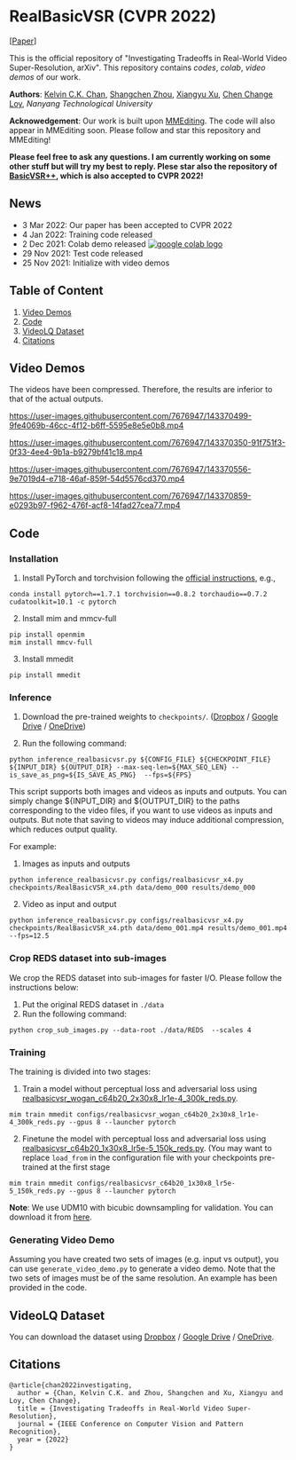# RealBasicVSR (CVPR 2022)

\[[Paper](https://arxiv.org/pdf/2111.12704.pdf)\]

This is the official repository of "Investigating Tradeoffs in Real-World Video Super-Resolution, arXiv". This repository contains *codes*, *colab*, *video demos* of our work.

**Authors**: [Kelvin C.K. Chan](https://ckkelvinchan.github.io/), [Shangchen Zhou](https://shangchenzhou.com/), [Xiangyu Xu](https://sites.google.com/view/xiangyuxu), [Chen Change Loy](https://www.mmlab-ntu.com/person/ccloy/), *Nanyang Technological University*

**Acknowedgement**: Our work is built upon [MMEditing](https://github.com/open-mmlab/mmediting). The code will also appear in MMEditing soon. Please follow and star this repository and MMEditing!

**Please feel free to ask any questions. I am currently working on some other stuff but will try my best to reply. Plese star also the repository of [BasicVSR++](https://github.com/ckkelvinchan/BasicVSR_PlusPlus), which is also accepted to CVPR 2022!** 




## News
- 3 Mar 2022: Our paper has been accepted to CVPR 2022
- 4 Jan 2022: Training code released
- 2 Dec 2021: Colab demo released <a href="https://colab.research.google.com/drive/1JzWRUR34hpKvtCHm84IGx6nv35LCv20J?usp=sharing"><img src="https://colab.research.google.com/assets/colab-badge.svg" alt="google colab logo"></a>
- 29 Nov 2021: Test code released
- 25 Nov 2021: Initialize with video demos

## Table of Content
1. [Video Demos](#video-demos)
2. [Code](#code)
3. [VideoLQ Dataset](#videolq-dataset)
4. [Citations](#citations)

## Video Demos
The videos have been compressed. Therefore, the results are inferior to that of the actual outputs.

https://user-images.githubusercontent.com/7676947/143370499-9fe4069b-46cc-4f12-b6ff-5595e8e5e0b8.mp4

https://user-images.githubusercontent.com/7676947/143370350-91f751f3-0f33-4ee4-9b1a-b9279bf41c18.mp4

https://user-images.githubusercontent.com/7676947/143370556-9e7019d4-e718-46af-859f-54d5576cd370.mp4

https://user-images.githubusercontent.com/7676947/143370859-e0293b97-f962-476f-acf8-14fad27cea77.mp4

## Code
### Installation
1. Install PyTorch and torchvision following the [official instructions](https://pytorch.org/get-started/locally/), e.g.,
```
conda install pytorch==1.7.1 torchvision==0.8.2 torchaudio==0.7.2 cudatoolkit=10.1 -c pytorch
```

2. Install mim and mmcv-full
```
pip install openmim
mim install mmcv-full
```

3. Install mmedit
```
pip install mmedit
```

### Inference
1. Download the pre-trained weights to `checkpoints/`. ([Dropbox](https://www.dropbox.com/s/eufigxmmkv5woop/RealBasicVSR.pth?dl=0) / [Google Drive](https://drive.google.com/file/d/1OYR1J2GXE90Zu2gVU5xc0t0P_UmKH7ID/view) / [OneDrive](https://entuedu-my.sharepoint.com/:u:/g/personal/chan0899_e_ntu_edu_sg/EfMvf8H6Y45JiY0xsK4Wy-EB0kiGmuUbqKf0qsdoFU3Y-A?e=9p8ITR))

2. Run the following command:
```
python inference_realbasicvsr.py ${CONFIG_FILE} ${CHECKPOINT_FILE} ${INPUT_DIR} ${OUTPUT_DIR} --max-seq-len=${MAX_SEQ_LEN} --is_save_as_png=${IS_SAVE_AS_PNG}  --fps=${FPS}
```

This script supports both images and videos as inputs and outputs. You can simply change ${INPUT_DIR} and ${OUTPUT_DIR} to the paths corresponding to the video files, if you want to use videos as inputs and outputs. But note that saving to videos may induce additional compression, which reduces output quality.

For example:
1. Images as inputs and outputs
```
python inference_realbasicvsr.py configs/realbasicvsr_x4.py checkpoints/RealBasicVSR_x4.pth data/demo_000 results/demo_000
```

2. Video as input and output
```
python inference_realbasicvsr.py configs/realbasicvsr_x4.py checkpoints/RealBasicVSR_x4.pth data/demo_001.mp4 results/demo_001.mp4 --fps=12.5
```

### Crop REDS dataset into sub-images
We crop the REDS dataset into sub-images for faster I/O. Please follow the instructions below:
1. Put the original REDS dataset in `./data`
2. Run the following command:
```
python crop_sub_images.py --data-root ./data/REDS  --scales 4
```
### Training
The training is divided into two stages:
1. Train a model without perceptual loss and adversarial loss using [realbasicvsr_wogan_c64b20_2x30x8_lr1e-4_300k_reds.py](realbasicvsr_wogan_c64b20_2x30x8_lr1e-4_300k_reds.py).
```
mim train mmedit configs/realbasicvsr_wogan_c64b20_2x30x8_lr1e-4_300k_reds.py --gpus 8 --launcher pytorch
```

2. Finetune the model with perceptual loss and adversarial loss using [realbasicvsr_c64b20_1x30x8_lr5e-5_150k_reds.py](realbasicvsr_c64b20_1x30x8_lr5e-5_150k_reds.py). (You may want to replace `load_from` in the configuration file with your checkpoints pre-trained at the first stage
```
mim train mmedit configs/realbasicvsr_c64b20_1x30x8_lr5e-5_150k_reds.py --gpus 8 --launcher pytorch
```

**Note**: We use UDM10 with bicubic downsampling for validation. You can download it from [here](https://www.terabox.com/web/share/link?surl=LMuQCVntRegfZSxn7s3hXw&path=%2Fproject%2Fpfnl).

### Generating Video Demo
Assuming you have created two sets of images (e.g. input vs output), you can use `generate_video_demo.py` to generate a video demo. Note that the two sets of images must be of the same resolution. An example has been provided in the code.

## VideoLQ Dataset
You can download the dataset using [Dropbox](https://www.dropbox.com/sh/hc06f1livdhutbo/AAAMPy92EOqVjRN8waT0ie8ja?dl=0) / [Google Drive](https://drive.google.com/drive/folders/1-1iJRNdqdFZWOnoUU4xG1Z1QhwsGwMDy?usp=sharing) / [OneDrive](https://entuedu-my.sharepoint.com/:f:/g/personal/chan0899_e_ntu_edu_sg/ErSugvUBxoBMlvSAHhqT5BEB9-4ZaqxzJIcc9uvVa8JGHg?e=WpHJTc).

## Citations
```
@article{chan2022investigating,
  author = {Chan, Kelvin C.K. and Zhou, Shangchen and Xu, Xiangyu and Loy, Chen Change},
  title = {Investigating Tradeoffs in Real-World Video Super-Resolution},
  journal = {IEEE Conference on Computer Vision and Pattern Recognition},
  year = {2022}
}
```
